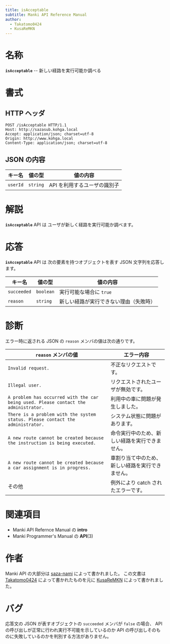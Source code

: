 ```yaml
---
title: isAcceptable
subtitle: Manki API Reference Manual
author:
  - Takatomo0424
  - KusaReMKN
---
```


# 名称

**`isAcceptable`** -- 新しい経路を実行可能か調べる

# 書式

## HTTP ヘッダ

```http
POST /isAcceptable HTTP/1.1
Host: http://sazasub.kohga.local
Accept: application/json; charset=utf-8
Origin: http://www.kohga.local
Content-Type: application/json; charset=utf-8
```

## JSON の内容

| キー名   | 値の型   | 値の内容                     |
| -------- | -------- | ---------------------------- |
| `userId` | `string` | API を利用するユーザの識別子 |

# 解説

**`isAcceptable`** API は
ユーザが新しく経路を実行可能か調べます。

# 応答

**`isAcceptable`** API は
次の要素を持つオブジェクトを表す JSON 文字列を応答します。

| キー名      | 値の型    | 値の内容                               |
| ----------- | --------- | -------------------------------------- |
| `succeeded` | `boolean` | 実行可能な場合に `true`                |
| `reason`    | `string`  | 新しい経路が実行できない理由（失敗時） |

# 診断

エラー時に返される JSON の `reason` メンバの値は次の通りです。

| `reason` メンバの値                                                                 | エラー内容                                       |
| ----------------------------------------------------------------------------------- | ------------------------------------------------ |
| `Invalid request.`                                                                  | 不正なリクエストです。                           |
| `Illegal user.`                                                                     | リクエストされたユーザが無効です。               |
| `A problem has occurred with the car being used. Please contact the administrator.` | 利用中の車に問題が発生しました。                 |
| `There is a problem with the system status. Please contact the administrator.`      | システム状態に問題があります。                   |
| `A new route cannot be created because the instruction is being executed.`          | 命令実行中のため、新しい経路を実行できません。   |
| `A new route cannot be created because a car assignment is in progress.`            | 車割り当て中のため、新しい経路を実行できません。 |
| その他                                                                              | 例外により catch されたエラーです。              |

# 関連項目

- Manki API Refernce Manual の **intro**
- Manki Programmer's Manual の **API**(3)

# 作者

Manki API の大部分は [saza-nami][saza-nami] によって書かれました。
この文書は [Takatomo0424][takatomo0424] によって書かれたものを元に
[KusaReMKN][kusaremkn] によって書かれました。

# バグ

応答文の JSON が表すオブジェクトの `succeeded` メンバが `false` の場合、
API の呼び出しが正常に行われ実行不可能を示しているのか
API の呼び出しそのものに失敗しているのかを判別する方法がありません。

[saza-nami]: https://github.com/saza-nami
[takatomo0424]: https://github.com/Takatomo0424
[kusaremkn]: https://github.com/KusaReMKN
